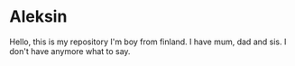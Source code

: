 # Aleksin
Hello, this is my repository
I'm boy from finland.
I have mum, dad and sis.
I don't have anymore what to say.
